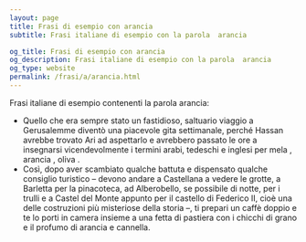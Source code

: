 ```yaml
---
layout: page
title: Frasi di esempio con arancia 
subtitle: Frasi italiane di esempio con la parola  arancia

og_title: Frasi di esempio con arancia 
og_description: Frasi italiane di esempio con la parola  arancia
og_type: website
permalink: /frasi/a/arancia.html
---
```


Frasi italiane di esempio contenenti la parola arancia:


- Quello che era sempre stato un fastidioso, saltuario viaggio a Gerusalemme diventò una piacevole gita settimanale, perché Hassan avrebbe trovato Ari ad aspettarlo e avrebbero passato le ore a insegnarsi vicendevolmente i termini arabi, tedeschi e inglesi per mela , arancia , oliva .
- Così, dopo aver scambiato qualche battuta e dispensato qualche consiglio turistico – devono andare a Castellana a vedere le grotte, a Barletta per la pinacoteca, ad Alberobello, se possibile di notte, per i trulli e a Castel del Monte appunto per il castello di Federico II, cioè una delle costruzioni più misteriose della storia –, ti prepari un caffè doppio e te lo porti in camera insieme a una fetta di pastiera con i chicchi di grano e il profumo di arancia e cannella.
